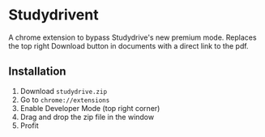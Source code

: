 # Studydrivent

A chrome extension to bypass Studydrive's new premium mode.
Replaces the top right Download button in documents with a direct link to the pdf.

## Installation
1. Download `studydrive.zip`
2. Go to `chrome://extensions`
3. Enable Developer Mode (top right corner)
4. Drag and drop the zip file in the window
5. Profit
